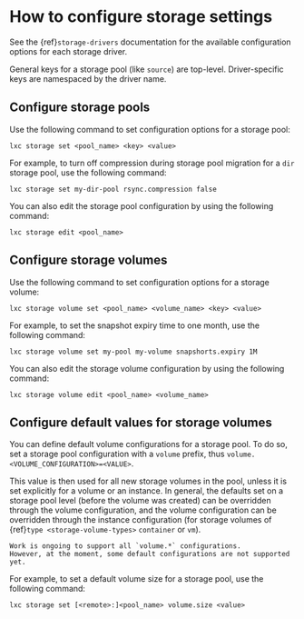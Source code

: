 # How to configure storage settings

See the {ref}`storage-drivers` documentation for the available configuration options for each storage driver.

General keys for a storage pool (like `source`) are top-level.
Driver-specific keys are namespaced by the driver name.

## Configure storage pools

Use the following command to set configuration options for a storage pool:

    lxc storage set <pool_name> <key> <value>

For example, to turn off compression during storage pool migration for a `dir` storage pool, use the following command:

    lxc storage set my-dir-pool rsync.compression false

You can also edit the storage pool configuration by using the following command:

    lxc storage edit <pool_name>

## Configure storage volumes

Use the following command to set configuration options for a storage volume:

    lxc storage volume set <pool_name> <volume_name> <key> <value>

For example, to set the snapshot expiry time to one month, use the following command:

    lxc storage volume set my-pool my-volume snapshorts.expiry 1M

You can also edit the storage volume configuration by using the following command:

    lxc storage volume edit <pool_name> <volume_name>

## Configure default values for storage volumes

You can define default volume configurations for a storage pool.
To do so, set a storage pool configuration with a `volume` prefix, thus `volume.<VOLUME_CONFIGURATION>=<VALUE>`.

This value is then used for all new storage volumes in the pool, unless it is set explicitly for a volume or an instance.
In general, the defaults set on a storage pool level (before the volume was created) can be overridden through the volume configuration, and the volume configuration can be overridden through the instance configuration (for storage volumes of {ref}`type <storage-volume-types>` `container` or `vm`).

```{note}
Work is ongoing to support all `volume.*` configurations.
However, at the moment, some default configurations are not supported yet.
```

For example, to set a default volume size for a storage pool, use the following command:

    lxc storage set [<remote>:]<pool_name> volume.size <value>

